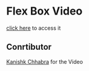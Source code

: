 # Flex Box Video

[click here](https://drive.google.com/file/d/1KQYPZ2O89dsa7KQBA0KLexjCccHBmUIi/view?usp=sharing) to access it

## Conrtibutor 

[Kanishk Chhabra](https://github.com/mrkc2303) for the Video
